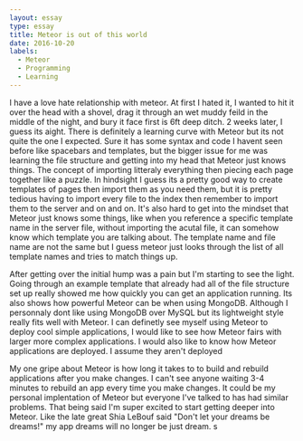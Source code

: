 ```yaml
---
layout: essay
type: essay
title: Meteor is out of this world
date: 2016-10-20
labels:
  - Meteor	
  - Programming
  - Learning
---
```


I have a love hate relationship with meteor. At first I hated it, I wanted to hit it over the head with a shovel, drag it through an wet muddy feild in the middle of the night, and bury it face first is 6ft deep ditch. 2 weeks later, I guess its aight. There is definitely a learning curve with Meteor but its not quite the one I expected. Sure it has some syntax and code I havent seen before like spacebars and templates, but the bigger issue for me was learning the file structure and getting into my head that Meteor just knows things. The concept of importing litteraly everything then piecing each page together like a puzzle. In hindsight I guess its a pretty good way to create templates of pages then import them as you need them, but it is pretty tedious having to import every file to the index then remember to import them to the server and on and on. It's also hard to get into the mindset that Meteor just knows some things, like when you reference a specific template name in the server file, without importing the acutal file, it can somehow know which template you are talking about. The template name and file name are not the same but I guess meteor just looks through the list of all template names and tries to match things up. 

After getting over the initial hump was a pain but I'm starting to see the light. Going through an example template that already had all of the file structure set up really showed me how quickly you can get an application running. Its also shows how powerful Meteor can be when using MongoDB. Although I personnaly dont like using MongoDB over MySQL but its lightweight style really fits well with Meteor. I can definetly see myself using Meteor to deploy cool simple applications, I would like to see how Meteor fairs with larger more complex applications. I would also like to know how Meteor applications are deployed. I assume they aren't deployed 

My one gripe about Meteor is how long it takes to to build and rebuild applications after you make changes. I can't see anyone waiting 3-4 minutes to rebuild an app every time you make changes. It could be my personal implentation of Meteor but everyone I've talked to has had similar problems. That being said I'm super excited to start getting deeper into Meteor. Like the late great Shia LeBouf said "Don't let your dreams be dreams!" my app dreams will no longer be just dream. s
